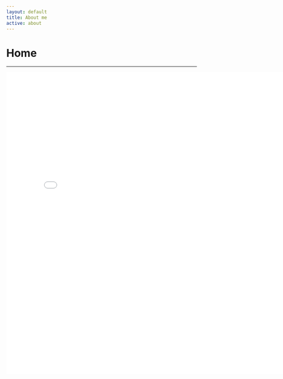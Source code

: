 ```yaml
---
layout: default
title: About me
active: about
---
```


<p><h1>Home</h1></p>

___

<iframe src="//weheartit.com/widget/entry/304059512/" style="width:800px;height:800px" frameborder="0"></iframe>





 





